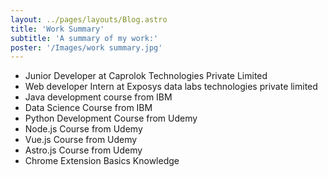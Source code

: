```yaml
---
layout: ../pages/layouts/Blog.astro
title: 'Work Summary'
subtitle: 'A summary of my work:' 
poster: '/Images/work summary.jpg'
---
```


- Junior Developer at Caprolok Technologies Private Limited
- Web developer Intern at Exposys data labs technologies private limited 
- Java development course from IBM
- Data Science Course from IBM
- Python Development Course from Udemy
- Node.js Course from Udemy
- Vue.js Course from Udemy
- Astro.js Course from Udemy
- Chrome Extension Basics Knowledge